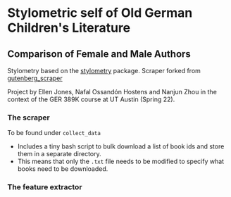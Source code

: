 # Stylometric self of Old German Children's Literature
## Comparison of Female and Male Authors
Stylometry based on the [stylometry](https://github.com/nohstns/stylometry) package.
Scraper forked from [gutenberg_scraper](https://www.katherinepully.com/project-gutenberg-scraper/)

Project by Ellen Jones, Nafal Ossandón Hostens and Nanjun Zhou in the context of the GER 389K course at UT Austin (Spring 22).

### The scraper
To be found under `collect_data`
- Includes a tiny bash script to bulk download a list of book ids and store them in a separate directory. 
- This means that only the `.txt` file needs to be modified to specify what books need to be downloaded.

### The feature extractor
